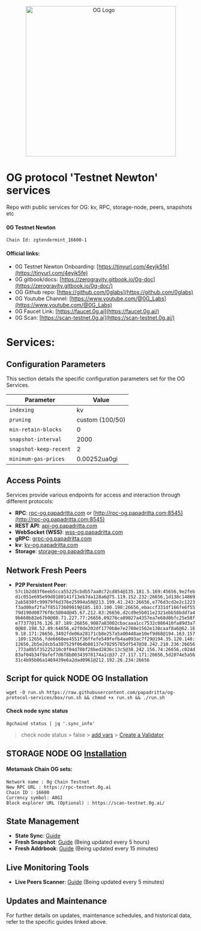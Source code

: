 <p align="center">
  <img src="https://github.com/papadritta/og-protocol-services/assets/90826754/5ec4b835-bb11-44d2-85d6-a644b6e6916e" width="400" alt="OG Logo">
</p>

# OG protocol 'Testnet Newton' services
Repo with public services for OG: kv, RPC, storage-node, peers, snapshots etc

#### 0G Testnet Newton
```
Chain Id: zgtendermint_16600-1
```
#### Official links:
- 0G Testnet Newton Onboarding: [https://tinyurl.com/4eyjk5fe](https://tinyurl.com/4eyjk5fe)
- 0G gitbook/docs: [https://zerogravity.gitbook.io/0g-doc](https://zerogravity.gitbook.io/0g-doc/)
- OG Github repo: [https://github.com/0glabs](https://github.com/0glabs)
- 0G Youtube Channel: [https://www.youtube.com/@0G_Labs](https://www.youtube.com/@0G_Labs)
- 0G Faucet Link: [https://faucet.0g.ai](https://faucet.0g.ai/)
- 0G Scan: [https://scan-testnet.0g.ai](https://scan-testnet.0g.ai/)

# Services:

## Configuration Parameters
This section details the specific configuration parameters set for the OG Services.

| Parameter          | Value                                    |
| ------------------ | ---------------------------------------- |
| `indexing`         | kv                                       |
| `pruning`          | custom (100/50)                          |
| `min-retain-blocks`| 0                                        |
| `snapshot-interval`| 2000                                     |
| `snapshot-keep-recent` | 2                                    |
| `minimum-gas-prices`  | 0.00252ua0gi                          |

## Access Points
Services provide various endpoints for access and interaction through different protocols:

- **RPC**: [rpc-og.papadritta.com](rpc-og.papadritta.com) or [http://rpc-og.papadritta.com:8545](http://rpc-og.papadritta.com:8545)
- **REST API**: [api-og.papadritta.com](api-og.papadritta.com)
- **WebSocket (WSS)**: [wss-og.papadritta.com](ws://wss-og.papadritta.com:8546)
- **gRPC**: [grpc-og.papadritta.com](grpc-og.papadritta.com)
- **kv**: [kv-og.papadritta.com](kv-og.papadritta.com)
- **Storage**: [storage-og.papadritta.com](storage-og.papadritta.com)

## Network Fresh Peers
- **P2P Persistent Peer**: `57c1b2d83f6eeb5cca55225cbdb57aa8c72cd854@135.181.5.169:45656,9e2febd1c051e695e99d0180141f13eb7da128a6@75.119.152.232:26656,1d138c148692ab5830fc99979f6d376e25994a50@213.199.41.243:26656,e776d3cd2e2c1223f3ad00af2fa7f85173609019@185.103.100.198:26656,ebaccf331df166fe6f5579d190d08776f8c5004d@45.67.212.83:26656,d2cd9e5b011e2321ebb58bdd7a49b660b82e67b0@80.71.227.77:26656,09276ca89027a4357ea7e68d0bfc25e58fe77377@176.126.87.189:26656,9087a83002cbacaaa1cc7532c086410fa89d3a70@88.198.52.89:64656,e2f0de202df1770b8e7e2780e1562e138caaf8a6@62.169.18.171:26656,3492fde06a28171cb8e257a5a00448ae10ef9d68@194.163.157.109:12656,fde6660ee4551f36ffefe549fefb4aa093ac7f29@194.35.120.148:12656,2b5e2dcb5a307529f064b08137e70295785df547@38.242.210.236:26656,773a0b5f35225210c0f04d78bf28bed2836c13c5@38.242.156.74:26656,c024d83af04b34f9afef7d6f8b00343978174a1c@37.27.117.171:26656,5d2074e5a5631c4b95b06a1469439e6a2dad0961@212.192.26.234:26656`

## Script for quick NODE OG Installation
```
wget -O run.sh https://raw.githubusercontent.com/papadritta/og-protocol-services/box/run.sh && chmod +x run.sh && ./run.sh
```
#### Check node sync status
```
0gchaind status | jq '.sync_info'
```
> check node status > false > [add vars](box/vars.properties) > [Create a Validator](box/Create_a_Validator.md)

## STORAGE NODE OG [Installation](box/storage_node.md)

#### Metamask Chain OG sets:
```
Network name : 0g Chain Testnet
New RPC URL : https://rpc-testnet.0g.ai
Chain ID : 16600
Currency symbol: A0GI
Block explorer URL (Optional) : https://scan-testnet.0g.ai/
```

## State Management
- **State Sync**: [Guide](URL)
- **Fresh Snapshot**: [Guide](URL) (Being updated every 5 hours)
- **Fresh Addrbook**: [Guide](URL) (Being updated every 15 minutes)

## Live Monitoring Tools
- **Live Peers Scanner**: [Guide](URL) (Being updated every 5 minutes)

## Updates and Maintenance
For further details on updates, maintenance schedules, and historical data, refer to the specific guides linked above.




